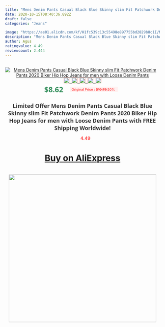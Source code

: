 ```yaml
---
title: "Mens Denim Pants Casual Black Blue Skinny slim Fit Patchwork Denim Pants 2020 Biker Hip Hop Jeans for men with Loose Denim Pants"
date: 2020-10-15T08:40:36.892Z
draft: false
categories: "Jeans"

image: "https://ae01.alicdn.com/kf/H1fc539c13c55498e897755bd2829b8c1I/Mens-Denim-Pants-Casual-Black-Blue-Skinny-slim-Fit-Patchwork-Denim-Pants-2020-Biker-Hip-Hop.jpg"
description: "Mens Denim Pants Casual Black Blue Skinny slim Fit Patchwork Denim Pants 2020 Biker Hip Hop Jeans for men with Loose Denim Pants"
author: Agus
ratingvalue: 4.49
reviewcount: 2.444
---
```

<br>
<div style="text-align: center;">
<a href="https://s.click.aliexpress.com/e/_A8UC89" target="_blank" rel="nofollow noopener noreferrer"><img alt="Mens Denim Pants Casual Black Blue Skinny slim Fit Patchwork Denim Pants 2020 Biker Hip Hop Jeans for men with Loose Denim Pants" class="magnifier-image" src="https://ae01.alicdn.com/kf/H1fc539c13c55498e897755bd2829b8c1I/Mens-Denim-Pants-Casual-Black-Blue-Skinny-slim-Fit-Patchwork-Denim-Pants-2020-Biker-Hip-Hop.jpg_640x640.jpg">
<br>
<img style="border:1px solid salmon" src="https://ae01.alicdn.com/kf/H1fc539c13c55498e897755bd2829b8c1I/Mens-Denim-Pants-Casual-Black-Blue-Skinny-slim-Fit-Patchwork-Denim-Pants-2020-Biker-Hip-Hop.jpg_120x120.jpg">&nbsp;&nbsp;<img style="border:1px solid salmon" src="https://ae01.alicdn.com/kf/Hd9e88ec460c543a4be11e2682c170b57a/Mens-Denim-Pants-Casual-Black-Blue-Skinny-slim-Fit-Patchwork-Denim-Pants-2020-Biker-Hip-Hop.jpg_120x120.jpg">&nbsp;&nbsp;<img style="border:1px solid salmon" src="https://ae01.alicdn.com/kf/H3d51625db2ec41f787fc1193a4cbf807g/Mens-Denim-Pants-Casual-Black-Blue-Skinny-slim-Fit-Patchwork-Denim-Pants-2020-Biker-Hip-Hop.jpg_120x120.jpg">&nbsp;&nbsp;<img style="border:1px solid salmon" src="https://ae01.alicdn.com/kf/Hafe7dc3b1084459fa8ccb60bd6d3ff02h/Mens-Denim-Pants-Casual-Black-Blue-Skinny-slim-Fit-Patchwork-Denim-Pants-2020-Biker-Hip-Hop.jpg_120x120.jpg">&nbsp;&nbsp;<img style="border:1px solid salmon" src="https://ae01.alicdn.com/kf/H91ad3a3544da4a7483aed2915a248c0bP/Mens-Denim-Pants-Casual-Black-Blue-Skinny-slim-Fit-Patchwork-Denim-Pants-2020-Biker-Hip-Hop.jpg_120x120.jpg"></a></div><br0>
<div style="text-align: center;"><span style="background-color: white; border: 0px; box-sizing: border-box; color: seagreen; display: inline-block; font-family: &quot;open sans&quot; , &quot;arial&quot; , &quot;helvetica&quot; , sans-serif , &quot;heiti&quot;; font-size: 24px; font-stretch: inherit; font-weight: 700; line-height: inherit; margin: 0px 10px 0px 0px; padding: 0px; vertical-align: middle;">$8.62 </span>
<span style="background: rgb(255 , 241 , 241); border-radius: 3px; border: 0px; box-sizing: border-box; color: #ff4747; display: inline-block; font-family: inherit; font-size: 12px; font-stretch: inherit; font-style: inherit; font-variant: inherit; font-weight: 600; line-height: inherit; margin: 0px; padding: 2px 5px; transform: scale(0.9); vertical-align: middle;">Original Price : <b style="text-decoration: line-through;">$10.78 </b> 20%&nbsp;&nbsp;</span></div>
<h1 style="color: #333333; display: inline-block; font-family: &quot;open sans&quot; , &quot;arial&quot; , &quot;helvetica&quot; , sans-serif , &quot;heiti&quot;; font-size: 18px; font-stretch: inherit; font-weight: 700; text-align: center;">Limited Offer Mens Denim Pants Casual Black Blue Skinny slim Fit Patchwork Denim Pants 2020 Biker Hip Hop Jeans for men with Loose Denim Pants with FREE Shipping Worldwide!</h1>
<div style="color: #ff4747; text-align: center;">
<img src="https://4.bp.blogspot.com/-M0ZcTcb-5uY/XleCXlxnR4I/AAAAAAAAAEc/OrjgMkXV1oMQFaCRZj5HQwOCBcu3w1FegCPcBGAYYCw/s1600/star.png" style="height: 15px;">&nbsp;<b>4.49</b></div>
<div class="button_cont" align="center"><a class="buynow_a" href="https://s.click.aliexpress.com/e/_A8UC89" target="_blank" rel="nofollow noopener noreferrer"><H1>Buy on AliExpress</H1></a></div><br>
<div class="separator" style="clear: both; text-align: center;">
<img src="https://lh3.googleusercontent.com/-pTy5HemUv9M/XlePHvY0dAI/AAAAAAAAAE4/0nX5iRUoIWY8eMW9Dpxeirr157OZliDIgCLcBGAsYHQ/s1600/badge.gif" width="480">
</div>
